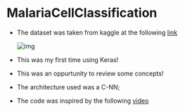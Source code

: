 # MalariaCellClassification

- The dataset was taken from kaggle at the following [link](https://www.kaggle.com/datasets/iarunava/cell-images-for-detecting-malaria)

  ![img](https://github.com/SimBoex/MalariaCellClassification/blob/ea96facbbb76dedb728b600b608c547eb4a86f83/MalariaCells.png)
  
- This was my first time using Keras!
- This was an oppurtunity to review some concepts!
- The architecture used was a C-NN;
- The code was inspired by the following [video](https://www.youtube.com/watch?v=R9PPxpzj5tI)
